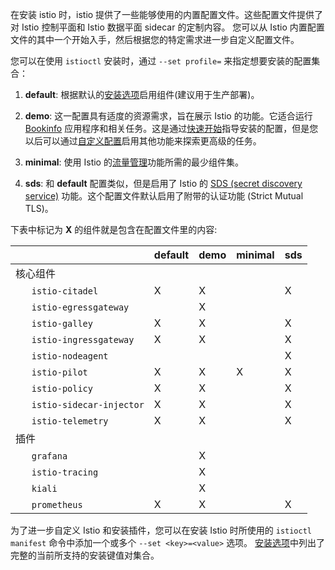 
在安装 istio 时，istio 提供了一些能够使用的内置配置文件。这些配置文件提供了对 Istio 控制平面和 Istio 数据平面 sidecar 的定制内容。 您可以从 Istio 内置配置文件的其中一个开始入手，然后根据您的特定需求进一步自定义配置文件。

您可以在使用 `istioctl` 安装时，通过 `--set profile=` 来指定想要安装的配置集合：

1. **default**: 根据默认的[安装选项](/https://istio.io/zh/docs/reference/config/installation-options/)启用组件(建议用于生产部署)。

1. **demo**: 这一配置具有适度的资源需求，旨在展示 Istio 的功能。它适合运行 [Bookinfo](https://istio.io/zh/docs/examples/bookinfo/) 应用程序和相关任务。这是通过[快速开始](https://istio.io/zh/docs/setup/getting-started/)指导安装的配置，但是您以后可以通过[自定义配置](https://istio.io/zh/docs/setup/install/istioctl/#customizing-the-configuration)启用其他功能来探索更高级的任务。

1. **minimal**: 使用 Istio 的[流量管理](https://istio.io/zh/docs/tasks/traffic-management/)功能所需的最少组件集。

1. **sds**: 和 **default** 配置类似，但是启用了 Istio 的 [SDS (secret discovery service)](https://istio.io/zh/docs/tasks/security/citadel-config/auth-sds/) 功能。这个配置文件默认启用了附带的认证功能 (Strict Mutual TLS)。

下表中标记为 **X** 的组件就是包含在配置文件里的内容:

|     | default | demo | minimal | sds |
| --- | --- | --- | --- | --- |
| 核心组件 | | | | | |
| &nbsp;&nbsp;&nbsp;&nbsp;&nbsp;&nbsp;`istio-citadel` | X | X | | X |
| &nbsp;&nbsp;&nbsp;&nbsp;&nbsp;&nbsp;`istio-egressgateway` | | X | | |
| &nbsp;&nbsp;&nbsp;&nbsp;&nbsp;&nbsp;`istio-galley` | X | X | | X |
| &nbsp;&nbsp;&nbsp;&nbsp;&nbsp;&nbsp;`istio-ingressgateway` | X | X | | X |
| &nbsp;&nbsp;&nbsp;&nbsp;&nbsp;&nbsp;`istio-nodeagent` | | | | X |
| &nbsp;&nbsp;&nbsp;&nbsp;&nbsp;&nbsp;`istio-pilot` | X | X | X | X |
| &nbsp;&nbsp;&nbsp;&nbsp;&nbsp;&nbsp;`istio-policy` | X | X | | X |
| &nbsp;&nbsp;&nbsp;&nbsp;&nbsp;&nbsp;`istio-sidecar-injector` | X | X | | X |
| &nbsp;&nbsp;&nbsp;&nbsp;&nbsp;&nbsp;`istio-telemetry` | X | X | | X |
| 插件 | | | | | |
| &nbsp;&nbsp;&nbsp;&nbsp;&nbsp;&nbsp;`grafana` | | X | | |
| &nbsp;&nbsp;&nbsp;&nbsp;&nbsp;&nbsp;`istio-tracing` | | X | | |
| &nbsp;&nbsp;&nbsp;&nbsp;&nbsp;&nbsp;`kiali` | | X | | |
| &nbsp;&nbsp;&nbsp;&nbsp;&nbsp;&nbsp;`prometheus` | X | X | | X |

为了进一步自定义 Istio 和安装插件，您可以在安装 Istio 时所使用的 `istioctl manifest` 命令中添加一个或多个 `--set <key>=<value>` 选项。 [安装选项](https://istio.io/zh/docs/reference/config/installation-options/)中列出了完整的当前所支持的安装键值对集合。
